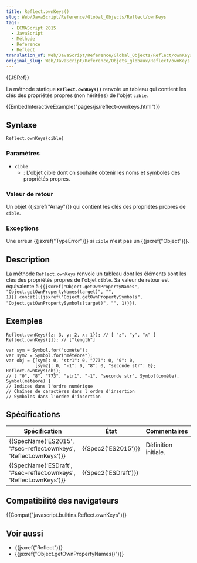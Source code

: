 ```yaml
---
title: Reflect.ownKeys()
slug: Web/JavaScript/Reference/Global_Objects/Reflect/ownKeys
tags:
  - ECMAScript 2015
  - JavaScript
  - Méthode
  - Reference
  - Reflect
translation_of: Web/JavaScript/Reference/Global_Objects/Reflect/ownKeys
original_slug: Web/JavaScript/Reference/Objets_globaux/Reflect/ownKeys
---
```

{{JSRef}}

La méthode statique **`Reflect.ownKeys()`** renvoie un tableau qui contient les clés des propriétés propres (non héritées) de l'objet  `cible`.

{{EmbedInteractiveExample("pages/js/reflect-ownkeys.html")}}

## Syntaxe

    Reflect.ownKeys(cible)

### Paramètres

- `cible`
  - : L'objet cible dont on souhaite obtenir les noms et symboles des propriétés propres.

### Valeur de retour

Un objet {{jsxref("Array")}} qui contient les clés des propriétés propres de `cible`.

### Exceptions

Une erreur {{jsxref("TypeError")}} si `cible` n'est pas un {{jsxref("Object")}}.

## Description

La méthode `Reflect.ownKeys` renvoie un tableau dont les éléments sont les clés des propriétés propres de l'objet `cible`. Sa valeur de retour est équivalente à `{{jsxref("Object.getOwnPropertyNames", "Object.getOwnPropertyNames(target)", "", 1)}}.concat({{jsxref("Object.getOwnPropertySymbols", "Object.getOwnPropertySymbols(target)", "", 1)}})`.

## Exemples

    Reflect.ownKeys({z: 3, y: 2, x: 1}); // [ "z", "y", "x" ]
    Reflect.ownKeys([]); // ["length"]

    var sym = Symbol.for("comète");
    var sym2 = Symbol.for("météore");
    var obj = {[sym]: 0, "str1": 0, "773": 0, "0": 0,
               [sym2]: 0, "-1": 0, "8": 0, "seconde str": 0};
    Reflect.ownKeys(obj);
    // [ "0", "8", "773", "str1", "-1", "seconde str", Symbol(comète), Symbol(météore) ]
    // Indices dans l'ordre numérique
    // Chaînes de caractères dans l'ordre d'insertion
    // Symboles dans l'ordre d'insertion

## Spécifications

| Spécification                                                                            | État                         | Commentaires         |
| ---------------------------------------------------------------------------------------- | ---------------------------- | -------------------- |
| {{SpecName('ES2015', '#sec-reflect.ownkeys', 'Reflect.ownKeys')}} | {{Spec2('ES2015')}}     | Définition initiale. |
| {{SpecName('ESDraft', '#sec-reflect.ownkeys', 'Reflect.ownKeys')}} | {{Spec2('ESDraft')}} |                      |

## Compatibilité des navigateurs

{{Compat("javascript.builtins.Reflect.ownKeys")}}

## Voir aussi

- {{jsxref("Reflect")}}
- {{jsxref("Object.getOwnPropertyNames()")}}
